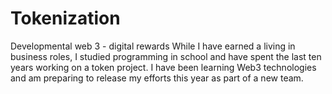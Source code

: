 # Tokenization
Developmental web 3 - digital rewards 
While I have earned a living in business roles, I studied programming in school and have spent the last ten years working on a token project. 
I have been learning Web3 technologies and am preparing to release my efforts this year as part of a new team.
